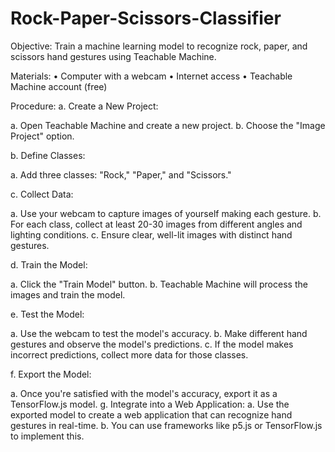 # Rock-Paper-Scissors-Classifier
Objective: Train a machine learning model to recognize rock, paper, and scissors hand gestures using Teachable Machine.


Materials:
•	Computer with a webcam
•	Internet access
•	Teachable Machine account (free)

Procedure:
a.	Create a New Project:

a.	Open Teachable Machine and create a new project.
b.	Choose the "Image Project" option.


b.	Define Classes:

a.	Add three classes: "Rock," "Paper," and "Scissors."

 
c.	Collect Data:

a.	Use your webcam to capture images of yourself making each gesture.
b.	For each class, collect at least 20-30 images from different angles and lighting conditions.
c.	Ensure clear, well-lit images with distinct hand gestures.

 
d.	Train the Model:

a.	Click the "Train Model" button.
b.	Teachable Machine will process the images and train the model.


e.	Test the Model:

a.	Use the webcam to test the model's accuracy.
b.	Make different hand gestures and observe the model's predictions.
c.	If the model makes incorrect predictions, collect more data for those classes.
 
 
f.	Export the Model:

a.	Once you're satisfied with the model's accuracy, export it as a TensorFlow.js model.
g.	Integrate into a Web Application:
a.	Use the exported model to create a web application that can recognize hand gestures in real-time.
b.	You can use frameworks like p5.js or TensorFlow.js to implement this.
